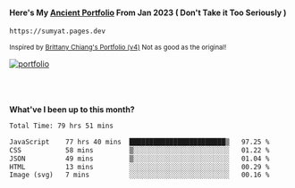 #### Here's My [Ancient Portfolio](https://sumyat.pages.dev) From Jan 2023 ( Don't Take it Too Seriously ) 
````bash
https://sumyat.pages.dev 
````

<sub>Inspired by [Brittany Chiang's Portfolio (v4)](https://v4.brittanychiang.com/) Not as good as the original!</sub>


<a href='https://sumyat.pages.dev/'>
    <img src='https://github.com/sumyat-aung/sumyat-aung/assets/108873224/c9b4f2be-c585-4dd3-84e1-692c3854a6d8' alt='portfolio' align='center' />
</a>


<br />
<br />


<br />
<br />

**What've I been up to this month?**

<!--START_SECTION:waka-->

```txt
Total Time: 79 hrs 51 mins

JavaScript    77 hrs 40 mins  ████████████████████████▒   97.25 %
CSS           58 mins         ▒░░░░░░░░░░░░░░░░░░░░░░░░   01.22 %
JSON          49 mins         ▒░░░░░░░░░░░░░░░░░░░░░░░░   01.04 %
HTML          13 mins         ░░░░░░░░░░░░░░░░░░░░░░░░░   00.29 %
Image (svg)   7 mins          ░░░░░░░░░░░░░░░░░░░░░░░░░   00.16 %
```

<!--END_SECTION:waka-->




